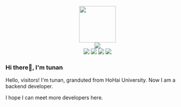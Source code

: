 <div id="header" align="center">
  <img src="https://media.giphy.com/media/WIQ0N0OUvei1OW1h9Z/giphy.gif" width="100"/>
</div>
<div id="badges-row1" align="center">
  <img src="https://img.shields.io/github/followers/here-tunan?logo=github"/>
</div>

<div id="badges-row2" align="center">
  <img src="https://img.shields.io/badge/Java-gray"/>
  <img src="https://img.shields.io/badge/Vue-green?logo=vue.js"/>
  <img src="https://img.shields.io/badge/Golang-yellow?logo=go"/>
  <img src="https://img.shields.io/badge/MongoDB-yellow?logo=mongodb"/>
</div>

### Hi there👋, I'm tunan

Hello, visitors! I'm tunan, granduted from HoHai University. Now I am a backend developer. 

I hope I can meet more developers here.

